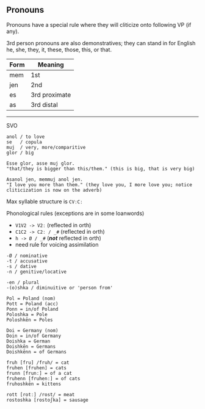 ## Pronouns

Pronouns have a special rule where they will cliticize onto following VP (if any).

3rd person pronouns are also demonstratives; they can stand in for English he, she, they, it, these, those, this, or that.

| Form | Meaning |
|-|-|
| mem | 1st |
| jen | 2nd |
| es  | 3rd proximate |
| as  | 3rd distal |

---

SVO

```
anol / to love
se   / copula
muj  / very, more/comparitive
glor / big

Esse glor, asse muj glor.
"that/they is bigger than this/them." (this is big, that is very big)

Asanol jen, memmuj anol jen.
"I love you more than them." (they love you, I more love you; notice cliticization is now on the adverb)
```

Max syllable structure is `CVːCː`

Phonological rules (exceptions are in some loanwords)
- `V1V2 -> V2ː` (reflected in orth)
- `C1C2 -> C2ː / _#` (reflected in orth)
- `h -> Ø / _#` (***not*** reflected in orth)
- need rule for voicing assimilation

```
-Ø / nominative
-t / accusative
-s / dative
-n / genitive/locative

-en / plural
-(o)shka / diminuitive or 'person from'

Pol = Poland (nom)
Pott = Poland (acc)
Ponn = in/of Poland
Poloshka = Pole
Poloshkēn = Poles

Doi = Germany (nom)
Doin = in/of Germany 
Doishka = German
Doishkēn = Germans
Doishkēnn = of Germans

fruh [fru] /fruh/ = cat
fruhen [fruhen] = cats
frunn [frunː] = of a cat
fruhenn [fruhenː] = of cats
fruhoshkēn = kittens

rott [rotː] /rost/ = meat
rostoshka [rostoʃka] = sausage
```
